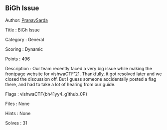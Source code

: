 ## BiGh Issue

Author: <a href="https://github.com/PranavSarda">PranavSarda</a>

Title : BiGh Issue	

Category : General

Scoring : Dynamic

Points : 496

Description : Our team recently faced a very big issue while making the frontpage website for vishwaCTF'21. Thankfully, it got resolved later and we closed the discussion off. But I guess someone accidentally posted a flag there, and had to take a lot of hearing from our guide.

Flags : vishwaCTF{bh41yy4_g1thub_0P}

Files : None

Hints : None

Solves : 31